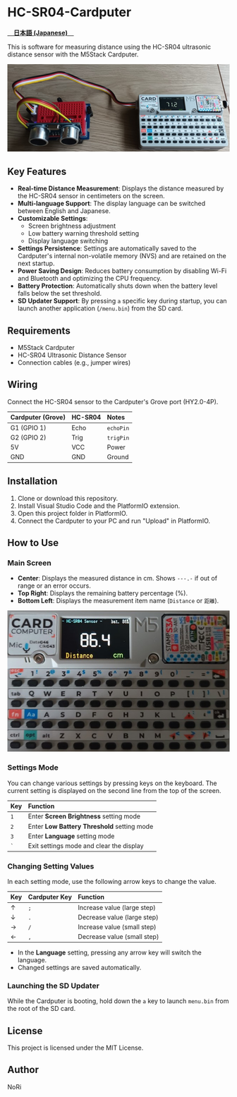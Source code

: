 # HC-SR04-Cardputer
**[　日本語 (Japanese)　](README_jp.md)**

This is software for measuring distance using the HC-SR04 ultrasonic distance sensor with the M5Stack Cardputer.

![HC-SR04-Cardputer](images/s-SR04-01.jpg)<br>

## Key Features

*   **Real-time Distance Measurement**: Displays the distance measured by the HC-SR04 sensor in centimeters on the screen.
*   **Multi-language Support**: The display language can be switched between English and Japanese.
*   **Customizable Settings**:
    *   Screen brightness adjustment
    *   Low battery warning threshold setting
    *   Display language switching
*   **Settings Persistence**: Settings are automatically saved to the Cardputer's internal non-volatile memory (NVS) and are retained on the next startup.
*   **Power Saving Design**: Reduces battery consumption by disabling Wi-Fi and Bluetooth and optimizing the CPU frequency.
*   **Battery Protection**: Automatically shuts down when the battery level falls below the set threshold.
*   **SD Updater Support**: By pressing `a` specific key during startup, you can launch another application (`/menu.bin`) from the SD card.

## Requirements

*   M5Stack Cardputer
*   HC-SR04 Ultrasonic Distance Sensor
*   Connection cables (e.g., jumper wires)

## Wiring

Connect the HC-SR04 sensor to the Cardputer's Grove port (HY2.0-4P).

| Cardputer (Grove) | HC-SR04 | Notes                              |
| :---------------- | :------ | :--------------------------------- |
| G1 (GPIO 1)       | Echo    | `echoPin`                          |
| G2 (GPIO 2)       | Trig    | `trigPin`                          |
| 5V                | VCC     | Power                              |
| GND               | GND     | Ground                             |

## Installation

1.  Clone or download this repository.
2.  Install Visual Studio Code and the PlatformIO extension.
3.  Open this project folder in PlatformIO.
4.  Connect the Cardputer to your PC and run "Upload" in PlatformIO.

## How to Use

### Main Screen

*   **Center**: Displays the measured distance in cm. Shows `---.-` if out of range or an error occurs.
*   **Top Right**: Displays the remaining battery percentage (%).
*   **Bottom Left**: Displays the measurement item name (`Distance` or `距離`).

![HC-SR04-Cardputer2](images/s-SR04-02.jpg)<br>
### Settings Mode

You can change various settings by pressing keys on the keyboard. The current setting is displayed on the second line from the top of the screen.

| Key | Function                               |
| :--- | :--------------------------------- |
| `1`  | Enter **Screen Brightness** setting mode |
| `2`  | Enter **Low Battery Threshold** setting mode |
| `3`  | Enter **Language** setting mode        |
| `` ` ``  | Exit settings mode and clear the display   |

### Changing Setting Values

In each setting mode, use the following arrow keys to change the value.

| Key | Cardputer Key | Function             |
| :--- | :------------ | :--------------- |
| ↑    | `;`           | Increase value (large step)   |
| ↓    | `.`           | Decrease value (large step)   |
| →    | `/`           | Increase value (small step)   |
| ←    | `,`           | Decrease value (small step)   |

*   In the **Language** setting, pressing any arrow key will switch the language.
*   Changed settings are saved automatically.

### Launching the SD Updater

While the Cardputer is booting, hold down the `a` key to launch `menu.bin` from the root of the SD card.

## License

This project is licensed under the MIT License.

## Author

NoRi
